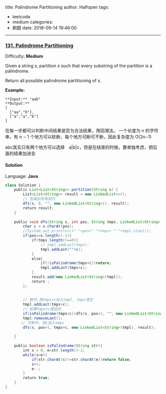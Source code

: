 title: Palindrome Partitioning
author: Halfopen
tags:
  - leetcode
  - medium
categories:
  - 刷题
date: 2018-09-14 19:46:00
---
### [131\. Palindrome Partitioning](https://leetcode.com/problems/palindrome-partitioning/description/)

Difficulty: **Medium**



Given a string _s_, partition _s_ such that every substring of the partition is a palindrome.

Return all possible palindrome partitioning of _s_.

**Example:**

```
**Input:** "aab"
**Output:**
[
  ["aa","b"],
  ["a","a","b"]
]
```

在每一步都可以判断中间结果是否为合法结果，用回溯法。
一个长度为 n 的字符串，有 n − 1 个地方可以砍断，每个地方可断可不断，因此复杂度为
O(2n−1)

abc其实只有两个地方可以选择　a|b|c，但是在结束的时候，要单独考虑，把后面的结果加进去


#### Solution

Language: **Java**

```java
class Solution {
    public List<List<String>> partition(String s) {
        List<List<String>> result = new LinkedList<>();
        // 先输出所有划分
        dfs(s, 0, "", new LinkedList<String>(), result);
        return result;
    }
    
    public void dfs(String s, int pos, String tmps, LinkedList<String> tmpl, List<List<String>>result){
        char c = s.charAt(pos);
        //System.out.println(c+" "+pos+" "+tmps+ " "+tmpl.size());
        if(pos>=s.length()-1){
            if(tmps.length()==0){
                // tmpl.addLast(tmps);
                tmpl.addLast(""+c);
            }
            else{
                if(!isPalindrome(tmps+c))return;
                tmpl.addLast(tmps+c);
            }
            result.add(new LinkedList<String>(tmpl));
            return ;
        };
​
​
        // 断开,把tmps+c加入tmpl, tmps清空
        tmpl.addLast(tmps+c);
        // 如果tmps+c是回文
        if(isPalindrome(tmps+c))dfs(s, pos+1, "", new LinkedList<String>(tmpl), result);
        tmpl.removeLast();
       // 不断开，把c加入tmps
        dfs(s, pos+1, tmps+c, new LinkedList<String>(tmpl), result);
        
    }
    
    public boolean isPalindrome(String str){
        int s = 0, e=str.length()-1;
        while(s<e){
            if(str.charAt(s)!=str.charAt(e))return false;
            s++;
            e--;
        }
        return true;
    }
}
```